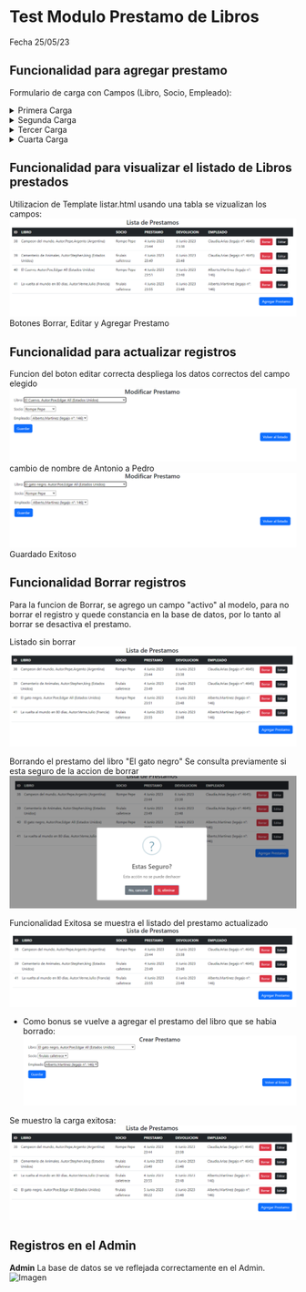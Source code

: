 # Test Modulo Prestamo de Libros
Fecha 25/05/23
## Funcionalidad para agregar prestamo
 
Formulario de carga con Campos (Libro, Socio, Empleado):
<details><summary>Primera Carga</summary>

![Imagen](assets/images/prestamoLibros/primeracarga.png)

Carga Exitosa   

</details>

<details><summary>Segunda Carga</summary>

![Imagen](assets/images/prestamoLibros/segundacarga.png)

Segunda carga, intento realizar prestamo de un libro el cual ya estaba en prestamo...
  
 reintentando...  

 ![Imagen](assets/images/prestamoLibros/segundacarga2.png)  
  
 Carga exitosa: Se corrigio agregando un validar en el campo del libro, con solo cambiar a un libro disponible se puede realizar la carga exitosa


</details>

<details><summary>Tercer Carga</summary>

![Imagen](assets/images/prestamoLibros/tercercarga.png)

Carga exitosa: Se realizo carga con un socio que ya tenia un prestamo de otro libro

</details>

<details><summary>Cuarta Carga</summary>

![Imagen](assets/images/prestamoLibros/cuartacarga.png)

Carga exitosa: Se cambio de socio y de empleado, carga exitosa.

</details>

## Funcionalidad para visualizar el listado de Libros prestados
Utilizacion de Template listar.html usando una tabla se vizualizan los campos:
![Imagen](assets/images/prestamoLibros/listado.png)
Botones Borrar, Editar y Agregar Prestamo

## Funcionalidad para actualizar registros
Funcion del boton editar correcta despliega los datos correctos del campo elegido
![Imagen](assets/images/prestamoLibros/editar.png)
cambio de nombre de Antonio a Pedro
![Imagen](assets/images/prestamoLibros/modificado.png)
Guardado Exitoso

## Funcionalidad Borrar registros
Para la funcion de Borrar, se agrego un campo "activo" al modelo, para no borrar el registro y quede constancia en la base de datos, por lo tanto al borrar se desactiva el prestamo.

Listado sin borrar 
![Imagen](assets/images/prestamoLibros/listado2.png)

Borrando el prestamo del libro "El gato negro"
    Se consulta previamente si esta seguro de la accion de borrar
![Imagen](assets/images/prestamoLibros/borrandoc.png)

Funcionalidad Exitosa se muestra el listado del prestamo actualizado 
![Imagen](assets/images/prestamoLibros/listado3.png)

* Como bonus se vuelve a agregar el prestamo del libro que se habia borrado:
![Imagen](assets/images/prestamoLibros/agregandoprestamo.png)

Se muestro la carga exitosa:
![Imagen](assets/images/prestamoLibros/listadofinal.png)



## Registros en el Admin 
**Admin**
La base de datos se ve reflejada correctamente en el Admin.
![Imagen](assets/images/prestamoLibros/admin.jpg)

